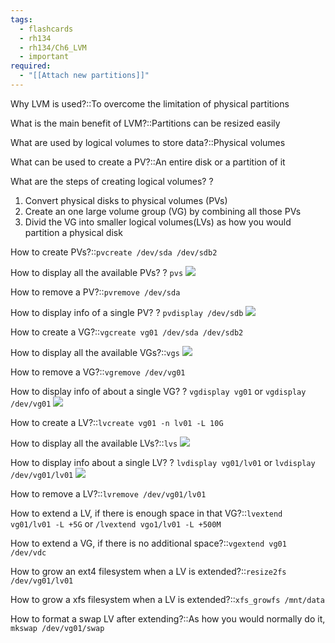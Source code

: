 ```yaml
---
tags:
  - flashcards
  - rh134
  - rh134/Ch6_LVM
  - important
required:
  - "[[Attach new partitions]]"
---
```

Why LVM is used?::To overcome the limitation of physical partitions

What is the main benefit of LVM?::Partitions can be resized easily

What are used by logical volumes to store data?::Physical volumes

What can be used to create a PV?::An entire disk or a partition of it

What are the steps of creating logical volumes?
?
1. Convert physical disks to physical volumes (PVs)
2. Create an one large volume group (VG) by combining all those PVs
3. Divid the VG into smaller logical volumes(LVs) as how you would partition a physical disk

How to create PVs?::`pvcreate /dev/sda /dev/sdb2`

How to display all the available PVs?
?
`pvs`
![](https://i.imgur.com/vGfEhSg.png)

How to remove a PV?::`pvremove /dev/sda`

How to display info of a single PV?
?
`pvdisplay /dev/sdb`
![](https://i.imgur.com/jdJIWQe.png)

How to create a VG?::`vgcreate vg01 /dev/sda /dev/sdb2`

How to display all the available VGs?::`vgs`
![](https://i.imgur.com/ZpwumVV.png)

How to remove a VG?::`vgremove /dev/vg01`

How to display info of about a single VG?
?
`vgdisplay vg01` or `vgdisplay /dev/vg01`
![](https://i.imgur.com/yAjtRae.png)

How to create a LV?::`lvcreate vg01 -n lv01 -L 10G`

How to display all the available LVs?::`lvs`
![](https://i.imgur.com/IwtGBVV.png)

How to display info about a single LV?
?
`lvdisplay vg01/lv01` or `lvdisplay /dev/vg01/lv01`
![](https://i.imgur.com/335ECd7.png)

How to remove a LV?::`lvremove /dev/vg01/lv01`

How to extend a LV, if there is enough space in that VG?::`lvextend vg01/lv01 -L +5G` or `/lvextend vgo1/lv01 -L +500M`

How to extend a VG, if there is no additional space?::`vgextend vg01 /dev/vdc`

How to grow an ext4 filesystem when a LV is extended?::`resize2fs /dev/vg01/lv01`

How to grow a xfs filesystem when a LV is extended?::`xfs_growfs /mnt/data`

How to format a swap LV after extending?::As how you would normally do it, `mkswap /dev/vg01/swap`


